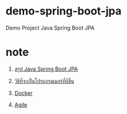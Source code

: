 # demo-spring-boot-jpa
Demo Project Java Spring Boot JPA

# note

1. [สรุป Java Spring Boot JPA](https://topkoka4000.gitbook.io/spring-boot-jpa/)

2. [วิธีที่จะเป็นโปรแกรมเมอร์ที่ดีขึ้น](https://topkoka4000.gitbook.io/best_practice/)

3. [Docker](https://topkoka4000.gitbook.io/docker/)

4. [Agile](https://topkoka4000.gitbook.io/agile/)
